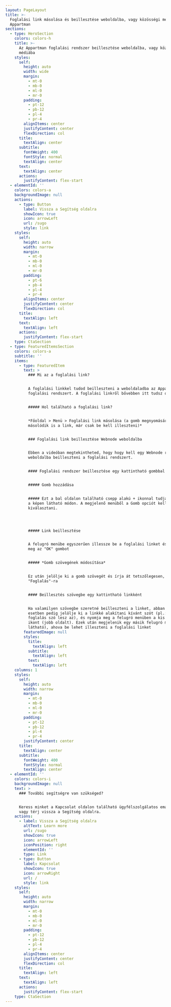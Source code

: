 ```yaml
---
layout: PageLayout
title: >-
  Foglalási link másolása és beillesztése weboldalba, vagy közösségi médiába |
  Appartman
sections:
  - type: HeroSection
    colors: colors-h
    title: >-
      Az Appartman foglalási rendszer beillesztése weboldalba, vagy közösségi
      médiába
    styles:
      self:
        height: auto
        width: wide
        margin:
          - mt-0
          - mb-0
          - ml-0
          - mr-0
        padding:
          - pt-12
          - pb-12
          - pl-4
          - pr-4
        alignItems: center
        justifyContent: center
        flexDirection: col
      title:
        textAlign: center
      subtitle:
        fontWeight: 400
        fontStyle: normal
        textAlign: center
      text:
        textAlign: center
      actions:
        justifyContent: flex-start
  - elementId: ''
    colors: colors-a
    backgroundImage: null
    actions:
      - type: Button
        label: Vissza a Segítség oldalra
        showIcon: true
        icon: arrowLeft
        url: /sugo
        style: link
    styles:
      self:
        height: auto
        width: narrow
        margin:
          - mt-0
          - mb-0
          - ml-0
          - mr-0
        padding:
          - pt-6
          - pb-4
          - pl-4
          - pr-4
        alignItems: center
        justifyContent: center
        flexDirection: col
      title:
        textAlign: left
      text:
        textAlign: left
      actions:
        justifyContent: flex-start
    type: CtaSection
  - type: FeaturedItemsSection
    colors: colors-a
    subtitle: ''
    items:
      - type: FeaturedItem
        text: >
          ### Mi az a foglalási link?


          A foglalási linkkel tudod beilleszteni a weboldaladba az Appartman
          foglalási rendszert. A foglalási linkről bővebben itt tudsz olvasni.


          ##### Hol található a foglalási link?


          *Főoldal > Menü > Foglalási link másolása (a gomb megnyomására
          másolódik is a link, már csak be kell illeszteni)*


          ### Foglalási link beillesztése Webnode weboldalba


          Ebben a videóban megtekintheted, hogy hogy kell egy Webnode rendszerű
          weboldalba beilleszteni a foglalási rendszert.


          #### Foglalási rendszer beillesztése egy kattintható gombbal


          ##### Gomb hozzádása


          ##### Ezt a bal oldalon található csepp alakú + ikonnal tudja megtenni
          a képen látható módon. A megjelenő menüből a Gomb opciót kell
          kiválasztani.




          ##### Link beillesztése


          A felugró menübe egyszerűen illessze be a foglalási linket és nyomja
          meg az "OK" gombot


          ##### *Gomb szövegének módosítása*


          Ez után jelölje ki a gomb szövegét és írja át tetszőlegesen, például
          "Foglalás"-ra


          #### Beillesztés szövegbe egy kattintható linkként


          Ha valamilyen szövegbe szeretné beilleszteni a linket, abban az
          esetben pedig jelölje ki a linkké alakítani kívánt szót (pl.: itt a
          foglalás szó lesz az), és nyomja meg a felugró menüben a kis lánc
          ikont (jobb oldalt). Ezek után megjelenik egy másik felugró menü (alul
          látható), ahova be lehet illeszteni a foglalási linket
        featuredImage: null
        styles:
          title:
            textAlign: left
          subtitle:
            textAlign: left
          text:
            textAlign: left
    columns: 1
    styles:
      self:
        height: auto
        width: narrow
        margin:
          - mt-0
          - mb-0
          - ml-0
          - mr-0
        padding:
          - pt-12
          - pb-12
          - pl-4
          - pr-4
        justifyContent: center
      title:
        textAlign: center
      subtitle:
        fontWeight: 400
        fontStyle: normal
        textAlign: center
  - elementId: ''
    colors: colors-i
    backgroundImage: null
    text: >
      ### További segítségre van szükséged?


      Keress minket a Kapcsolat oldalon található ügyfélszolgálatos email címen,
      vagy térj vissza a Segítség oldalra.
    actions:
      - label: Vissza a Segítség oldalra
        altText: Learn more
        url: /sugo
        showIcon: true
        icon: arrowLeft
        iconPosition: right
        elementId: ''
        type: Link
      - type: Button
        label: Kapcsolat
        showIcon: true
        icon: arrowRight
        url: /
        style: link
    styles:
      self:
        height: auto
        width: narrow
        margin:
          - mt-0
          - mb-0
          - ml-0
          - mr-0
        padding:
          - pt-12
          - pb-12
          - pl-4
          - pr-4
        alignItems: center
        justifyContent: center
        flexDirection: col
      title:
        textAlign: left
      text:
        textAlign: left
      actions:
        justifyContent: flex-start
    type: CtaSection
---
```

